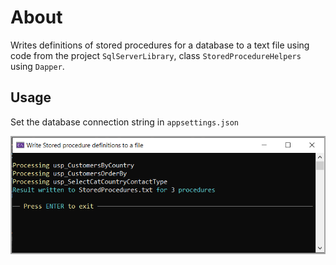 ﻿# About

Writes definitions of stored procedures for a database to a text file using code from the project `SqlServerLibrary`, class `StoredProcedureHelpers` using `Dapper`.

## Usage

Set the database connection string in `appsettings.json`

![Screenshot](assets/screenshot.png)